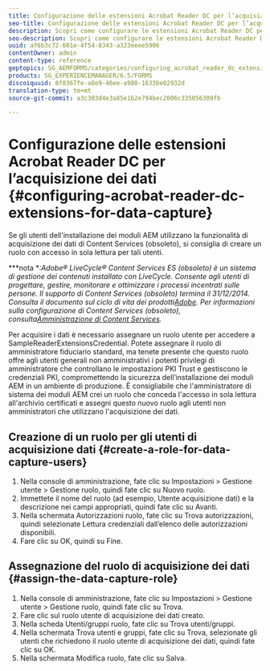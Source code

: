```yaml
---
title: Configurazione delle estensioni Acrobat Reader DC per l’acquisizione dei dati
seo-title: Configurazione delle estensioni Acrobat Reader DC per l’acquisizione dei dati
description: Scopri come configurare le estensioni Acrobat Reader DC per l’acquisizione dei dati.
seo-description: Scopri come configurare le estensioni Acrobat Reader DC per l’acquisizione dei dati.
uuid: af6b3c72-601e-4f54-8343-a323eeee5906
contentOwner: admin
content-type: reference
geptopics: SG_AEMFORMS/categories/configuring_acrobat_reader_dc_extensions
products: SG_EXPERIENCEMANAGER/6.5/FORMS
discoiquuid: 8f8367fe-a8e9-46ee-a980-1633be02932d
translation-type: tm+mt
source-git-commit: a3c303d4e3a85e1b2e794bec2006c335056309fb

---
```



# Configurazione delle estensioni Acrobat Reader DC per l’acquisizione dei dati {#configuring-acrobat-reader-dc-extensions-for-data-capture}

Se gli utenti dell&#39;installazione dei moduli AEM utilizzano la funzionalità di acquisizione dei dati di Content Services (obsoleto), si consiglia di creare un ruolo con accesso in sola lettura per tali utenti.

***nota **:Adobe® LiveCycle® Content Services ES (obsoleto) è un sistema di gestione dei contenuti installato con LiveCycle. Consente agli utenti di progettare, gestire, monitorare e ottimizzare i processi incentrati sulle persone. Il supporto di Content Services (obsoleto) termina il 31/12/2014. Consulta il documento sul ciclo di vita dei prodotti[Adobe](https://www.adobe.com/support/products/enterprise/eol/eol_matrix.html). Per informazioni sulla configurazione di Content Services (obsoleto), consulta[Amministrazione di Content Services](https://help.adobe.com/en_US/livecycle/9.0/admin_contentservices.pdf).*

Per acquisire i dati è necessario assegnare un ruolo utente per accedere a SampleReaderExtensionsCredential. Potete assegnare il ruolo di amministratore fiduciario standard, ma tenete presente che questo ruolo offre agli utenti generali non amministrativi i potenti privilegi di amministratore che controllano le impostazioni PKI Trust e gestiscono le credenziali PKI, compromettendo la sicurezza dell’installazione dei moduli AEM in un ambiente di produzione. È consigliabile che l&#39;amministratore di sistema dei moduli AEM crei un ruolo che conceda l&#39;accesso in sola lettura all&#39;archivio certificati e assegni questo nuovo ruolo agli utenti non amministratori che utilizzano l&#39;acquisizione dei dati.

## Creazione di un ruolo per gli utenti di acquisizione dati {#create-a-role-for-data-capture-users}

1. Nella console di amministrazione, fate clic su Impostazioni > Gestione utente > Gestione ruolo, quindi fate clic su Nuovo ruolo.
1. Immettete il nome del ruolo (ad esempio, Utente acquisizione dati) e la descrizione nei campi appropriati, quindi fate clic su Avanti.
1. Nella schermata Autorizzazioni ruolo, fate clic su Trova autorizzazioni, quindi selezionate Lettura credenziali dall’elenco delle autorizzazioni disponibili.
1. Fare clic su OK, quindi su Fine.

## Assegnazione del ruolo di acquisizione dei dati {#assign-the-data-capture-role}

1. Nella console di amministrazione, fate clic su Impostazioni > Gestione utente > Gestione ruolo, quindi fate clic su Trova.
1. Fare clic sul ruolo utente di acquisizione dei dati creato.
1. Nella scheda Utenti/gruppi ruolo, fate clic su Trova utenti/gruppi.
1. Nella schermata Trova utenti e gruppi, fate clic su Trova, selezionate gli utenti che richiedono il ruolo utente di acquisizione dei dati, quindi fate clic su OK.
1. Nella schermata Modifica ruolo, fate clic su Salva.

